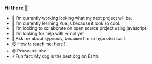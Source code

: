 ### Hi there 👋

<!--
**ElisabethPlu/ElisabethPlu** is a ✨ _special_ ✨ repository because its `README.md` (this file) appears on your GitHub profile.

Here are some ideas to get you started:-->

- 🔭 I’m currently working looking what my next project will be.
- 🌱 I’m currently learning Vue.js because it look so cool.
- 👯 I’m looking to collaborate on open source project using javascript.
- 🤔 I’m looking for help with => not yet
- 💬 Ask me about hypnosis, because I'm an hypnotist too !
- 📫 How to reach me: here !
- 😄 Pronouns: she
- ⚡ Fun fact: My dog is the best dog on Earth.

